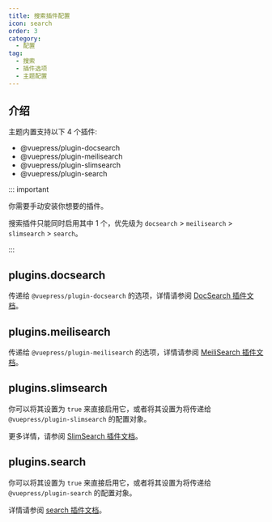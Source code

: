 ```yaml
---
title: 搜索插件配置
icon: search
order: 3
category:
  - 配置
tag:
  - 搜索
  - 插件选项
  - 主题配置
---
```


## 介绍

主题内置支持以下 4 个插件:

- @vuepress/plugin-docsearch
- @vuepress/plugin-meilisearch
- @vuepress/plugin-slimsearch
- @vuepress/plugin-search

::: important

你需要手动安装你想要的插件。

搜索插件只能同时启用其中 1 个，优先级为 `docsearch` > `meilisearch` > `slimsearch` > `search`。

:::

## plugins.docsearch

传递给 `@vuepress/plugin-docsearch` 的选项，详情请参阅 [DocSearch 插件文档][docsearch]。

## plugins.meilisearch

传递给 `@vuepress/plugin-meilisearch` 的选项，详情请参阅 [MeiliSearch 插件文档][meilisearch]。

## plugins.slimsearch

你可以将其设置为 `true` 来直接启用它，或者将其设置为将传递给 `@vuepress/plugin-slimsearch` 的配置对象。

更多详情，请参阅 [SlimSearch 插件文档][slimsearch]。

## plugins.search

你可以将其设置为 `true` 来直接启用它，或者将其设置为将传递给 `@vuepress/plugin-search` 的配置对象。

详情请参阅 [search 插件文档][search]。

[docsearch]: https://ecosystem.vuejs.press/zh/plugins/search/docsearch.html
[meilisearch]: https://ecosystem.vuejs.press/zh/plugins/search/meilisearch.html
[search]: https://ecosystem.vuejs.press/zh/plugins/search/search.html
[slimsearch]: https://ecosystem.vuejs.press/zh/plugins/search/slimsearch.html
